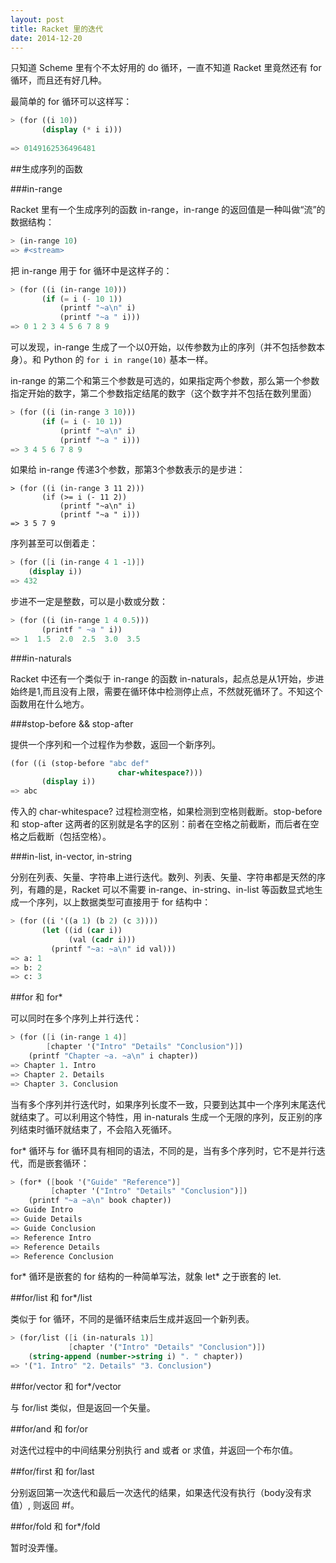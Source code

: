 ```yaml
---
layout: post
title: Racket 里的迭代
date: 2014-12-20
---
```


只知道 Scheme 里有个不太好用的 do 循环，一直不知道 Racket 里竟然还有 for 循环，而且还有好几种。

最简单的 for 循环可以这样写：

```scheme
> (for ((i 10))
       (display (* i i)))
       
=> 0149162536496481
```

##生成序列的函数

###in-range

Racket 里有一个生成序列的函数 in-range，in-range 的返回值是一种叫做“流”的数据结构：

```scheme
> (in-range 10)
=> #<stream>
```

把 in-range 用于 for 循环中是这样子的：

```scheme
> (for ((i (in-range 10)))
       (if (= i (- 10 1))
           (printf "~a\n" i)
           (printf "~a " i)))
=> 0 1 2 3 4 5 6 7 8 9
```

可以发现，in-range 生成了一个以0开始，以传参数为止的序列（并不包括参数本身）。和 Python 的 `for i in range(10)` 基本一样。

in-range 的第二个和第三个参数是可选的，如果指定两个参数，那么第一个参数指定开始的数字，第二个参数指定结尾的数字（这个数字并不包括在数列里面）

```scheme
> (for ((i (in-range 3 10)))
       (if (= i (- 10 1))
           (printf "~a\n" i)
           (printf "~a " i)))
=> 3 4 5 6 7 8 9
```

如果给 in-range 传递3个参数，那第3个参数表示的是步进：

```schemes
> (for ((i (in-range 3 11 2)))
       (if (>= i (- 11 2))
           (printf "~a\n" i)
           (printf "~a " i)))
=> 3 5 7 9
```

序列甚至可以倒着走：

```scheme
> (for ([i (in-range 4 1 -1)])
    (display i))
=> 432
```

步进不一定是整数，可以是小数或分数：

```scheme
> (for ((i (in-range 1 4 0.5)))
       (printf " ~a " i))
=> 1  1.5  2.0  2.5  3.0  3.5
```

###in-naturals

Racket 中还有一个类似于 in-range 的函数 in-naturals，起点总是从1开始，步进始终是1,而且没有上限，需要在循环体中检测停止点，不然就死循环了。不知这个函数用在什么地方。

###stop-before && stop-after

提供一个序列和一个过程作为参数，返回一个新序列。

```scheme
(for ((i (stop-before "abc def"
                        char-whitespace?)))
       (display i))
=> abc
```

传入的 char-whitespace? 过程检测空格，如果检测到空格则截断。stop-before 和 stop-after 这两者的区别就是名字的区别：前者在空格之前截断，而后者在空格之后截断（包括空格）。

###in-list, in-vector, in-string

分别在列表、矢量、字符串上进行迭代。数列、列表、矢量、字符串都是天然的序列，有趣的是，Racket 可以不需要 in-range、in-string、in-list 等函数显式地生成一个序列，以上数据类型可直接用于 for 结构中：

```scheme
> (for ((i '((a 1) (b 2) (c 3))))
       (let ((id (car i))
             (val (cadr i)))
         (printf "~a: ~a\n" id val)))
=> a: 1
=> b: 2
=> c: 3
```

##for 和 for*

可以同时在多个序列上并行迭代：

```scheme
> (for ([i (in-range 1 4)]
        [chapter '("Intro" "Details" "Conclusion")])
    (printf "Chapter ~a. ~a\n" i chapter))
=> Chapter 1. Intro
=> Chapter 2. Details
=> Chapter 3. Conclusion
```

当有多个序列并行迭代时，如果序列长度不一致，只要到达其中一个序列末尾迭代就结束了。可以利用这个特性，用 in-naturals 生成一个无限的序列，反正别的序列结束时循环就结束了，不会陷入死循环。

for* 循环与 for 循环具有相同的语法，不同的是，当有多个序列时，它不是并行迭代，而是嵌套循环：

```scheme
> (for* ([book '("Guide" "Reference")]
         [chapter '("Intro" "Details" "Conclusion")])
    (printf "~a ~a\n" book chapter))
=> Guide Intro
=> Guide Details
=> Guide Conclusion
=> Reference Intro
=> Reference Details
=> Reference Conclusion
```

for* 循环是嵌套的 for 结构的一种简单写法，就象 let* 之于嵌套的 let.

##for/list 和 for*/list

类似于 for 循环，不同的是循环结束后生成并返回一个新列表。

```scheme
> (for/list ([i (in-naturals 1)]
             [chapter '("Intro" "Details" "Conclusion")])
    (string-append (number->string i) ". " chapter))
=> '("1. Intro" "2. Details" "3. Conclusion")
```

##for/vector 和 for*/vector

与 for/list 类似，但是返回一个矢量。

##for/and 和 for/or

对迭代过程中的中间结果分别执行 and 或者 or 求值，并返回一个布尔值。

##for/first 和 for/last

分别返回第一次迭代和最后一次迭代的结果，如果迭代没有执行（body没有求值）, 则返回 #f。

##for/fold 和 for*/fold

暂时没弄懂。